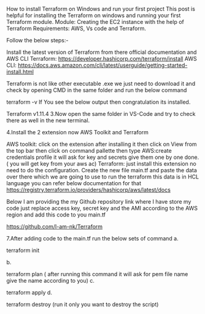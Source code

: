 How to install Terraform on Windows and run your first project
This post is helpful for installing the Terraform on windows and running your first Terraform module.
Module: Creating the EC2 instance with the help of Terraform
Requirements: AWS, Vs code and Terraform.

Follow the below steps:-

Install the latest version of Terraform from there official documentation and AWS CLI
Terraform: https://developer.hashicorp.com/terraform/install
AWS CLI: https://docs.aws.amazon.com/cli/latest/userguide/getting-started-install.html

Terraform is not like other executable .exe we just need to download it and check by opening CMD in the same folder and run the below command

terraform -v
If You see the below output then congratulation its installed.

Terraform v1.11.4
3.Now open the same folder in VS-Code and try to check there as well in the new terminal.

4.Install the 2 extension now AWS Toolkit and Terraform

AWS toolkit: click on the extension after installing it then click on View from the top bar then click on command pallette then type AWS:create credentials profile it will ask for key and secrets give them one by one done.( you will get key from your aws ac)
Terraform: just install this extension no need to do the configuration.
Create the new file main.tf and paste the data over there which we are going to use to run the terraform this data is in HCL language you can refer below documentation for that
https://registry.terraform.io/providers/hashicorp/aws/latest/docs

Below I am providing the my Github repository link where I have store my code just replace access key, secret key and the AMI according to the AWS region and add this code to you main.tf

https://github.com/I-am-nk/Terraform

7.After adding code to the main.tf run the below sets of command
a.

terraform init

b.

terraform plan
( after running this command it will ask for pem file name give the name according to you)
c.

terraform apply
d.

terraform destroy
(run it only you want to destroy the script)
